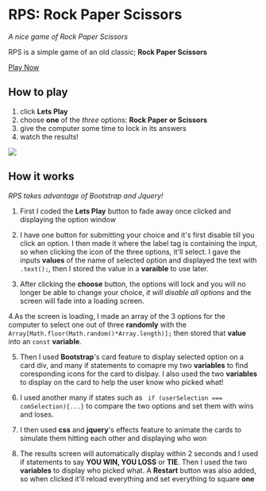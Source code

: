 # RPS: Rock Paper Scissors
*A nice game of Rock Paper Scissors*

RPS is a simple game of an old classic; **Rock Paper Scissors**

[Play Now](https://deadstockskeleton.github.io/RPS/)

## How to play
  1. click **Lets Play**
  2. choose **one** of the *three* options: **Rock Paper or Scissors**
  3. give the computer some time to lock in its answers
  4. watch the results!
  
  ![](/assets/res/operation.gif)
  
## How it works
  *RPS takes advantage of Bootstrap and Jquery!*
   1. First I coded the **Lets Play** button to fade away once clicked and displaying the option window
   
   2. I have one button for submitting your choice and it's first disable till you click an option. I then made it where the label tag is containing the input, so when clicking the icon of the three options, it'll select. I gave the inputs **values** of the name of selected option and displayed the text with ```.text();```, then I stored the value in a **varaible** to use later. 
   
   3. After clicking the **choose** button, the options will lock and you will no longer be able to change your choice, *it will disable all options* and the screen will fade into a loading screen.
   
   4.As the screen is loading, I made an array of the 3 options for the computer to select one out of three **randomly** with the ```Array[Math.floor(Math.random()*Array.length)];``` then stored that **value** into an ```const``` **variable**. 
   
   5. Then I used **Bootstrap**'s card feature to display selected option on a card div, and many if statements to comapre my two **variables** to find coresponding icons for the card to dislpay. I also used the two **variables** to display on the card to help the user know who picked what!
   
   6. I used another many if states such as ``` if (userSelection === comSelection){...}``` to compare the two options and set them with wins and loses.
   
   7. I then used **css** and **jquery**'s effects feature to animate the cards to simulate them hitting each other and displaying who won
   
   8. The results screen will automatically display within 2 seconds and I used if statements to say **YOU WIN, YOU LOSS** or **TIE**. Then I used the two **variables** to display who picked what. A **Restart** button was also added, so when clicked it'll reload everything and set everything to square **one**
   
   
   
   



